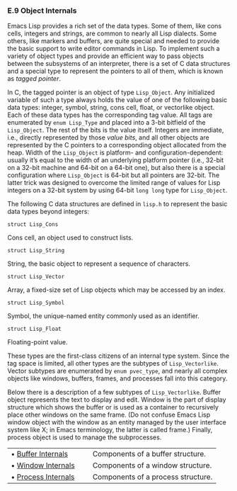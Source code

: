 

### E.9 Object Internals

Emacs Lisp provides a rich set of the data types. Some of them, like cons cells, integers and strings, are common to nearly all Lisp dialects. Some others, like markers and buffers, are quite special and needed to provide the basic support to write editor commands in Lisp. To implement such a variety of object types and provide an efficient way to pass objects between the subsystems of an interpreter, there is a set of C data structures and a special type to represent the pointers to all of them, which is known as *tagged pointer*.

In C, the tagged pointer is an object of type `Lisp_Object`. Any initialized variable of such a type always holds the value of one of the following basic data types: integer, symbol, string, cons cell, float, or vectorlike object. Each of these data types has the corresponding tag value. All tags are enumerated by `enum Lisp_Type` and placed into a 3-bit bitfield of the `Lisp_Object`. The rest of the bits is the value itself. Integers are immediate, i.e., directly represented by those *value bits*, and all other objects are represented by the C pointers to a corresponding object allocated from the heap. Width of the `Lisp_Object` is platform- and configuration-dependent: usually it’s equal to the width of an underlying platform pointer (i.e., 32-bit on a 32-bit machine and 64-bit on a 64-bit one), but also there is a special configuration where `Lisp_Object` is 64-bit but all pointers are 32-bit. The latter trick was designed to overcome the limited range of values for Lisp integers on a 32-bit system by using 64-bit `long long` type for `Lisp_Object`.

The following C data structures are defined in `lisp.h` to represent the basic data types beyond integers:

`struct Lisp_Cons`

Cons cell, an object used to construct lists.

`struct Lisp_String`

String, the basic object to represent a sequence of characters.

`struct Lisp_Vector`

Array, a fixed-size set of Lisp objects which may be accessed by an index.

`struct Lisp_Symbol`

Symbol, the unique-named entity commonly used as an identifier.

`struct Lisp_Float`

Floating-point value.

These types are the first-class citizens of an internal type system. Since the tag space is limited, all other types are the subtypes of `Lisp_Vectorlike`. Vector subtypes are enumerated by `enum pvec_type`, and nearly all complex objects like windows, buffers, frames, and processes fall into this category.

Below there is a description of a few subtypes of `Lisp_Vectorlike`. Buffer object represents the text to display and edit. Window is the part of display structure which shows the buffer or is used as a container to recursively place other windows on the same frame. (Do not confuse Emacs Lisp window object with the window as an entity managed by the user interface system like X; in Emacs terminology, the latter is called frame.) Finally, process object is used to manage the subprocesses.

|                                               |    |                                    |
| :-------------------------------------------- | -- | :--------------------------------- |
| • [Buffer Internals](Buffer-Internals.html)   |    | Components of a buffer structure.  |
| • [Window Internals](Window-Internals.html)   |    | Components of a window structure.  |
| • [Process Internals](Process-Internals.html) |    | Components of a process structure. |

